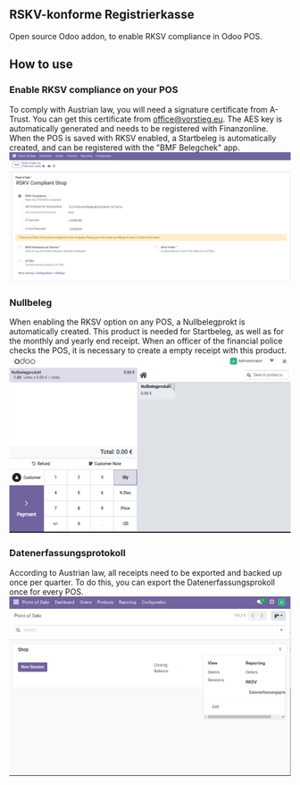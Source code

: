 ## RSKV-konforme Registrierkasse
Open source Odoo addon, to enable RKSV compliance in Odoo POS.

## How to use
### Enable RKSV compliance on your POS
To comply with Austrian law, you will need a signature certificate from A-Trust. You can get this certificate from [office@vorstieg.eu](office@vorstieg.eu).
The AES key is automatically generated and needs to be registered with Finanzonline.
When the POS is saved with RKSV enabled, a Startbeleg is automatically created, and can be registered with the "BMF Belegchek" app.
![screenshot RKSV settings](./pos_registrierkasse/static/description/rskv_1.png)

### Nullbeleg
When enabling the RKSV option on any POS, a Nullbelegprokt is automatically created. This product is needed for Startbeleg, as well as for the monthly and yearly end receipt.
When an officer of the financial police checks the POS, it is necessary to create a empty receipt with this product.
![screenshot with Nullbeleg](./pos_registrierkasse/static/description/rskv_2.png)

### Datenerfassungsprotokoll
According to Austrian law, all receipts need to be exported and backed up once per quarter. To do this, you can export the Datenerfassungsprokoll once for every POS.
![screenshot with Datenerfassungsprotokoll](./pos_registrierkasse/static/description/rskv_3.png)
